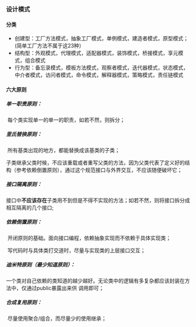 ### 设计模式

#### 分类

- 创建型：工厂方法模式，抽象工厂模式，单例模式，建造者模式，原型模式；(简单工厂方法不属于这23种）
- 结构型：外观模式，代理模式，适配器模式，装饰模式，桥接模式，享元模式，组合模式
- 行为型：备忘录模式，模板方法模式，观察者模式，迭代器模式，状态模式，中介者模式，访问者模式，命令模式，解释器模式，策略模式，责任链模式



#### 六大原则

##### **单一职责原则**：

​	每个类实现单一的单一的职责，如若不然，则拆分；

##### 里氏替换原则：

​	所有基类出现的地方，都能替换成该基类的子类；

​	子类继承父类时候，不应该重载或者重写父类的方法，因为父类代表了定义好的结构（参考依赖倒置原则），通过这个规范接口与外界交互，不应该随便破坏它；

##### 接口隔离原则：

​	接口中**不应该存在**子类用不到但是不得不实现的方法；如若不然，则将接口拆分成相互隔离的几个接口;

##### 依赖倒置原则：

​	开闭原则的基础。面向接口编程，依赖抽象实现而不依赖于具体实现类；

​	写代码时与具体类打交道时，尽量与实现类的上层接口交互；

##### 迪米特原则（最少知道原则）：

​	一个类对自己依赖的类知道的越少越好。无论类中的逻辑有多复杂都应该封装在方法中，仅通过public暴露出来供  调用即可；

##### 合成复用原则：

​	尽量使用聚合/组合，而尽量少的使用继承；